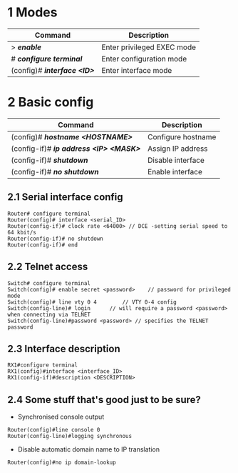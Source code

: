 # 1	Modes

| Command | Description |
| -----------|-------------|
| > ***enable*** | Enter privileged EXEC mode |
| # ***configure terminal*** | Enter configuration mode |
| (config)# ***interface \<ID>*** | Enter interface mode |

# 2	Basic config
| Command | Description |
| -----------| ------------ |
| (config)# ***hostname \<HOSTNAME>*** | Configure hostname |
| (config-if)# ***ip address \<IP> \<MASK>*** | Assign IP address |
| (config-if)# ***shutdown*** | Disable interface |
| (config-if)# ***no shutdown*** | Enable interface |

## 2.1	Serial interface config
```
Router# configure terminal  
Router(config)# interface <serial_ID>  
Router(config-if)# clock rate <64000> // DCE -setting serial speed to 64 kbit/s 
Router(config-if)# no shutdown  
Router(config-if)# end
```
## 2.2	Telnet access
```
Switch# configure terminal 
Switch(config)# enable secret <password>	// password for privileged mode
Switch(config)# line vty 0 4		// VTY 0-4 config  
Switch(config-line)# login 		// will require a password <password> when connecting via TELNET  
Switch(config-line)#password <password> // specifies the TELNET password
```

## 2.3	Interface description
```
RX1#configure terminal    
RX1(config)#interface <interface_ID>  
RX1(config-if)#description <DESCRIPTION>
```

## 2.4	Some stuff that's good just to be sure?
- Synchronised console output
```
Router(config)#line console 0  
Router(config-line)#logging synchronous
```

- Disable automatic domain name to IP translation
```
Router(config)#no ip domain-lookup
```
